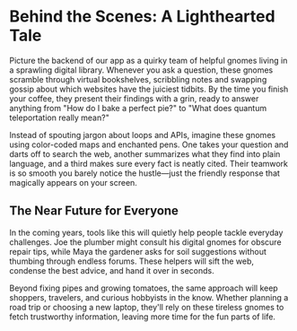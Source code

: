 # Behind the Scenes: A Lighthearted Tale

Picture the backend of our app as a quirky team of helpful gnomes living in a sprawling digital library. Whenever you ask a question, these gnomes scramble through virtual bookshelves, scribbling notes and swapping gossip about which websites have the juiciest tidbits. By the time you finish your coffee, they present their findings with a grin, ready to answer anything from "How do I bake a perfect pie?" to "What does quantum teleportation really mean?"

Instead of spouting jargon about loops and APIs, imagine these gnomes using color-coded maps and enchanted pens. One takes your question and darts off to search the web, another summarizes what they find into plain language, and a third makes sure every fact is neatly cited. Their teamwork is so smooth you barely notice the hustle—just the friendly response that magically appears on your screen.

## The Near Future for Everyone

In the coming years, tools like this will quietly help people tackle everyday challenges. Joe the plumber might consult his digital gnomes for obscure repair tips, while Maya the gardener asks for soil suggestions without thumbing through endless forums. These helpers will sift the web, condense the best advice, and hand it over in seconds.

Beyond fixing pipes and growing tomatoes, the same approach will keep shoppers, travelers, and curious hobbyists in the know. Whether planning a road trip or choosing a new laptop, they'll rely on these tireless gnomes to fetch trustworthy information, leaving more time for the fun parts of life.
